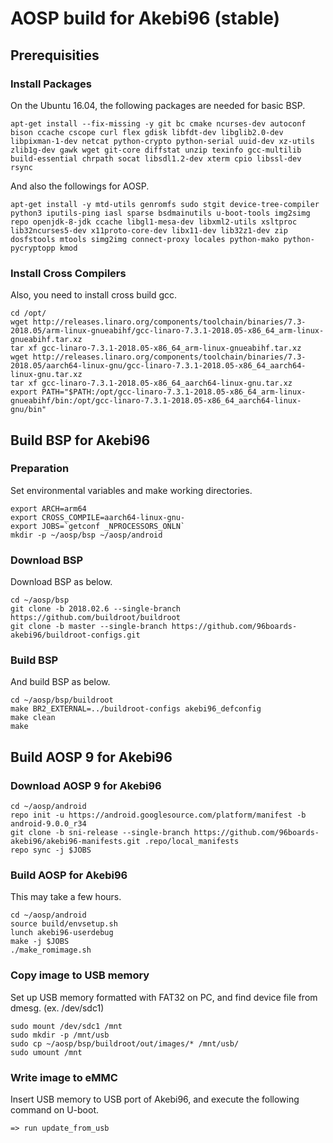 #  AOSP build for Akebi96 (stable)

## Prerequisities

### Install Packages

On the Ubuntu 16.04, the following packages are needed for basic BSP.

```
apt-get install --fix-missing -y git bc cmake ncurses-dev autoconf bison ccache cscope curl flex gdisk libfdt-dev libglib2.0-dev libpixman-1-dev netcat python-crypto python-serial uuid-dev xz-utils zlib1g-dev gawk wget git-core diffstat unzip texinfo gcc-multilib build-essential chrpath socat libsdl1.2-dev xterm cpio libssl-dev rsync
```

And also the followings for AOSP.

```
apt-get install -y mtd-utils genromfs sudo stgit device-tree-compiler python3 iputils-ping iasl sparse bsdmainutils u-boot-tools img2simg repo openjdk-8-jdk ccache libgl1-mesa-dev libxml2-utils xsltproc lib32ncurses5-dev x11proto-core-dev libx11-dev lib32z1-dev zip dosfstools mtools simg2img connect-proxy locales python-mako python-pycryptopp kmod
```

### Install Cross Compilers

Also, you need to install cross build gcc.

```
cd /opt/
wget http://releases.linaro.org/components/toolchain/binaries/7.3-2018.05/arm-linux-gnueabihf/gcc-linaro-7.3.1-2018.05-x86_64_arm-linux-gnueabihf.tar.xz
tar xf gcc-linaro-7.3.1-2018.05-x86_64_arm-linux-gnueabihf.tar.xz
wget http://releases.linaro.org/components/toolchain/binaries/7.3-2018.05/aarch64-linux-gnu/gcc-linaro-7.3.1-2018.05-x86_64_aarch64-linux-gnu.tar.xz
tar xf gcc-linaro-7.3.1-2018.05-x86_64_aarch64-linux-gnu.tar.xz
export PATH="$PATH:/opt/gcc-linaro-7.3.1-2018.05-x86_64_arm-linux-gnueabihf/bin:/opt/gcc-linaro-7.3.1-2018.05-x86_64_aarch64-linux-gnu/bin"
```


## Build BSP for Akebi96

### Preparation

Set environmental variables and make working directories.

```
export ARCH=arm64
export CROSS_COMPILE=aarch64-linux-gnu-
export JOBS=`getconf _NPROCESSORS_ONLN`
mkdir -p ~/aosp/bsp ~/aosp/android
```

### Download BSP

Download BSP as below.

```
cd ~/aosp/bsp
git clone -b 2018.02.6 --single-branch https://github.com/buildroot/buildroot
git clone -b master --single-branch https://github.com/96boards-akebi96/buildroot-configs.git
```

### Build BSP

And build BSP as below.

```
cd ~/aosp/bsp/buildroot
make BR2_EXTERNAL=../buildroot-configs akebi96_defconfig
make clean
make
```

## Build AOSP 9 for Akebi96

### Download AOSP 9 for Akebi96

```
cd ~/aosp/android
repo init -u https://android.googlesource.com/platform/manifest -b android-9.0.0_r34
git clone -b sni-release --single-branch https://github.com/96boards-akebi96/akebi96-manifests.git .repo/local_manifests
repo sync -j $JOBS
```


### Build AOSP for Akebi96

This may take a few hours.

```
cd ~/aosp/android
source build/envsetup.sh
lunch akebi96-userdebug
make -j $JOBS
./make_romimage.sh
```

### Copy image to USB memory

Set up USB memory formatted with FAT32 on PC, and find device file from dmesg.
(ex. /dev/sdc1)

```
sudo mount /dev/sdc1 /mnt
sudo mkdir -p /mnt/usb
sudo cp ~/aosp/bsp/buildroot/out/images/* /mnt/usb/
sudo umount /mnt
```

### Write image to eMMC

Insert USB memory to USB port of Akebi96, and execute the following command on U-boot.

```
=> run update_from_usb
```
